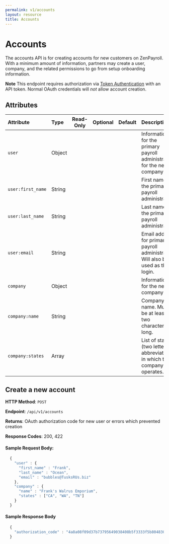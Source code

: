 ```yaml
---
permalink: v1/accounts
layout: resource
title: Accounts
---
```



# Accounts

The accounts API is for creating accounts for new customers on ZenPayroll. With
a minimum amount of information, partners may create a user, company, and the
related permissions to go from setup onboarding information.

**Note** This endpoint requires authorization via [Token Authentication](/v1/examples/authentication#api-token-authentication) with an API token. Normal OAuth credentials will _not_ allow
account creation.

## Attributes

| Attribute                     | Type              | Read-Only | Optional | Default | Description
| :----------                   |:-------------     |:---------:|:--------:|:--------|:-------------
| `user`                        | Object            |           |          |         | Information for the primary payroll administrator for the new company
| `user:first_name`             | String            |           |          |         | First name of the primary payroll administrator
| `user:last_name`              | String            |           |          |         | Last name of the primary payroll administrator
| `user:email`                  | String            |           |          |         | Email address for primary payroll administrator. Will also be used as their login.
| `company`                     | Object            |           |          |         | Information for the new company
| `company:name`                | String            |           |          |         | Company name. Must be at least two characters long.
| `company:states`              | Array             |           |          |         | List of states (two letter abbreviations) in which the company operates.

## Create a new account

**HTTP Method**: `POST`

**Endpoint**: `/api/v1/accounts`

**Returns**: OAuth authorization code for new user or errors which prevented
             creation

**Response Codes**: 200, 422

#### Sample Request Body:

```javascript
  {
    "user" : {
      "first_name" : "Frank",
      "last_name" : "Ocean",
      "email" : "bubbles@TusksRUs.biz"
    },
    "company" : {
      "name" : "Frank's Walrus Emporium",
      "states" : ["CA", "WA", "TN"]
    }
  }
```

#### Sample Response Body

```javascript
  {
    "authorization_code" : "4a8a08f09d37b73795649038408b5f3333f5b80483094659737b73d90f80a8a4"
  }
```
